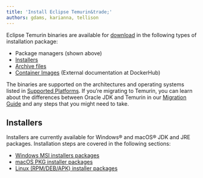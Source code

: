 ```yaml
---
title: 'Install Eclipse Temurin&trade;'
authors: gdams, karianna, tellison
---
```


Eclipse Temurin binaries are available for [download](/temurin/releases) in the following types of installation package:

* Package managers (shown above)
* [Installers](#installers)
* [Archive files](/installation/archives)
* [Container Images](https://hub.docker.com/_/eclipse-temurin) (External documentation at DockerHub)

The binaries are supported on the architectures and operating systems listed in [Supported Platforms](/supported-platforms). If you’re migrating to Temurin, you can learn about the differences between Oracle JDK and Temurin in our [Migration Guide](/docs/migration) and any steps that you might need to take.

## Installers

Installers are currently available for Windows® and macOS® JDK and JRE
packages. Installation steps are covered in the following sections:

* [Windows MSI installers packages](/installation/windows)
* [macOS PKG installer packages](/installation/macOS)
* [Linux (RPM/DEB/APK) installer packages](/installation/linux)
